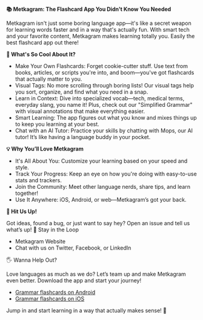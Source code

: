 **📚 Metkagram: The Flashcard App You Didn't Know You Needed**

Metkagram isn't just some boring language app—it's like a secret weapon for learning words faster and in a way that's actually fun. With smart tech and your favorite content, Metkagram makes learning totally you. Easily the best flashcard app out there!

**🌟 What's So Cool About It?**
- Make Your Own Flashcards: Forget cookie-cutter stuff. Use text from books, articles, or scripts you're into, and boom—you've got flashcards that actually matter to you.
- Visual Tags: No more scrolling through boring lists! Our visual tags help you sort, organize, and find what you need in a snap.
- Learn in Context: Dive into specialized vocab—tech, medical terms, everyday slang, you name it! Plus, check out our "Simplified Grammar" with visual annotations that make everything easier.
- Smart Learning: The app figures out what you know and mixes things up to keep you learning at your best.
- Chat with an AI Tutor: Practice your skills by chatting with Mops, our AI tutor! It’s like having a language buddy in your pocket.

**💡 Why You’ll Love Metkagram**
- It's All About You: Customize your learning based on your speed and style.
- Track Your Progress: Keep an eye on how you're doing with easy-to-use stats and trackers.
- Join the Community: Meet other language nerds, share tips, and learn together!
- Use It Anywhere: iOS, Android, or web—Metkagram’s got your back.

**📢 Hit Us Up!**

Got ideas, found a bug, or just want to say hey? Open an issue and tell us what’s up!
🔗 Stay in the Loop

- Metkagram Website
- Chat with us on Twitter, Facebook, or LinkedIn

🖐 Wanna Help Out?

Love languages as much as we do? Let’s team up and make Metkagram even better. Download the app and start your journey!
- [Grammar flashcards on Android](https://play.google.com/store/apps/details?id=app.metkagram.android)  
- [Grammar flashcards on iOS](https://apps.apple.com/us/app/grammar-flashcards-metkagram/id6502211918)


Jump in and start learning in a way that actually makes sense! 🚀
